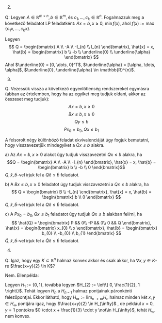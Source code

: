 2.
Q: Legyen $A \in \mathbb{R}^{m\times n}, b \in \mathbb{R}^{m}$, és $c_{1}, \dots, c_{k} \in \mathbb{R}^{n}$. Fogalmazzuk meg a következő feladatot LP feladatként: $Ax = b, x \geq 0$, $\min f(x)$, ahol $f(x) := \max \{  c_{1}x, \dots, c_{k}x \}$.

Legyen
$$
Q = \begin{bmatrix}
A \\
-A \\
-I_{n} \\
I_{n}
\end{bmatrix},
\hat{x} = x,
\hat{b} = \begin{bmatrix}
b \\
-b \\
\underline{0} \\
\underline{\alpha}
\end{bmatrix}
$$
Ahol $\underline{0} = [0, \dots, 0]^T$, $\underline{\alpha} = [\alpha, \dots, \alpha]$, $\underline{0}, \underline{\alpha} \in \mathbb{R}^{n}$.

3.
Q: Vezessük vissza a következő egyenlőtlenség rendszereket egymásra (abban az értelemben, hogy ha az egyiket meg tudjuk oldani, akkor az összeset meg tudjuk):
$$
Ax = b,
x \geq 0
$$
$$
Bx \leq b, x \geq 0
$$
$$
Qy \leq b
$$
$$
Px_{0} = b_{0}, Qx \leq b_{1}
$$


A felsorolt négy különböző feladat ekvivalenciáját úgy fogjuk bemutatni, hogy visszavezetjük mindegyiket a $Qx \leq b$ alakra.

a) Az $Ax = b, x \geq 0$ alakot úgy tudjuk visszavezetni $Qx \leq b$ alakra, ha
$$Q = \begin{bmatrix}
A \\
-A \\
-I_{n}
\end{bmatrix},
\hat{x} = x,
\hat{b} = \begin{bmatrix}
b \\
-b \\
0
\end{bmatrix}$$
$Q, \hat{x}, \hat{b}$-vel írjuk fel a $Q\hat{x}\leq \hat{b}$ feladatot.

b) A $Bx \leq b, x \geq 0$ feladatot úgy tudjuk visszavezetni a $Qx \leq b$ alakra, ha
$$
Q = \begin{bmatrix}
B \\
-I_{n}
\end{bmatrix},
\hat{x} = x,
\hat{b} = \begin{bmatrix}
b \\
0
\end{bmatrix}
$$
$Q, \hat{x}, \hat{b}$-vel írjuk fel a $Q\hat{x} \leq \hat{b}$ feladatot.

c) A $Px_{0} = b_{0}, Qx \leq b_{1}$ feladatot úgy tudjuk $Qx \leq b$ alakban felírni, ha
$$
\hat{Q} = \begin{bmatrix}
P && 0\\
-P && 0\\
0 && Q
\end{bmatrix},
\hat{x} = \begin{bmatrix}
x_{0} \\
x
\end{bmatrix},
\hat{b} = \begin{bmatrix}
b_{0} \\
-b_{0} \\
b_{1}
\end{bmatrix}
$$
$\hat{Q}, \hat{x}, \hat{b}$-vel írjuk fel a $\hat{Q}\hat{x} \leq \hat{b}$ feladatot.

4.
Q: Igaz, hogy egy $K \subset \mathbb{R}^{n}$ halmaz konvex akkor és csak akkor, ha $\forall x, y \in K$-re $\frac{x+y}{2} \in K$?


Nem. Ellenpélda:

Legyen $H_{1} := \{ 0, 1 \}$, továbbá legyen $H_{2} := \left\{  0, \frac{1}{2}, 1  \right\}$. Tehát legyen $H_{n}$ a $H_{n-1}$ halmaz pontjainak páronkénti felezőpontjai.
Ekkor látható, hogy $H_{\infty} := \lim_{ n \to \infty }H_{n}$ halmaz minden két $x, y \in H_{\infty}$ pontjára igaz, hogy $\frac{x+y}{2} \in H_{\infty}$ , de például $x = 0, y = 1$ pontokra $0 \cdot x + \frac{1}{3} \cdot y \not\in H_{\infty}$, tehát $H_{\infty}$ nem konvex.

